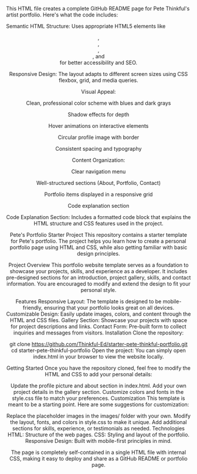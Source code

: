 This HTML file creates a complete GitHub README page for Pete Thinkful's artist portfolio. Here's what the code includes:

Semantic HTML Structure: Uses appropriate HTML5 elements like <header>, <nav>, <main>, <section>, and <footer> for better accessibility and SEO.

Responsive Design: The layout adapts to different screen sizes using CSS flexbox, grid, and media queries.

Visual Appeal:

Clean, professional color scheme with blues and dark grays

Shadow effects for depth

Hover animations on interactive elements

Circular profile image with border

Consistent spacing and typography

Content Organization:

Clear navigation menu

Well-structured sections (About, Portfolio, Contact)

Portfolio items displayed in a responsive grid

Code explanation section

Code Explanation Section: Includes a formatted code block that explains the HTML structure and CSS features used in the project.


Pete's Portfolio Starter Project
This repository contains a starter template for Pete's portfolio. The project helps you learn how to create a personal portfolio page using HTML and CSS, while also getting familiar with basic design principles.

Project Overview
This portfolio website template serves as a foundation to showcase your projects, skills, and experience as a developer. It includes pre-designed sections for an introduction, project gallery, skills, and contact information. You are encouraged to modify and extend the design to fit your personal style.

Features
Responsive Layout: The template is designed to be mobile-friendly, ensuring that your portfolio looks great on all devices.
Customizable Design: Easily update images, colors, and content through the HTML and CSS files.
Gallery Section: Showcase your projects with space for project descriptions and links.
Contact Form: Pre-built form to collect inquiries and messages from visitors.
Installation
Clone the repository:

git clone https://github.com/Thinkful-Ed/starter-pete-thinkful-portfolio.git
cd starter-pete-thinkful-portfolio
Open the project: You can simply open index.html in your browser to view the website locally.

Getting Started
Once you have the repository cloned, feel free to modify the HTML and CSS to add your personal details:

Update the profile picture and about section in index.html.
Add your own project details in the gallery section.
Customize colors and fonts in the style.css file to match your preferences.
Customization
This template is meant to be a starting point. Here are some suggestions for customization:

Replace the placeholder images in the images/ folder with your own.
Modify the layout, fonts, and colors in style.css to make it unique.
Add additional sections for skills, experience, or testimonials as needed.
Technologies
HTML: Structure of the web pages.
CSS: Styling and layout of the portfolio.
Responsive Design: Built with mobile-first principles in mind.

The page is completely self-contained in a single HTML file with internal CSS, making it easy to deploy and share as a GitHub README or portfolio page.

